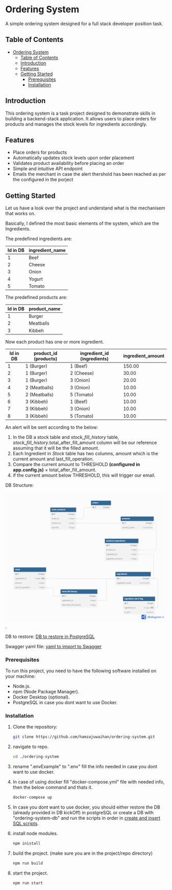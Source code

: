# Ordering System

A simple ordering system designed for a full stack developer position task.

## Table of Contents

- [Ordering System](#ordering-system)
  - [Table of Contents](#table-of-contents)
  - [Introduction](#introduction)
  - [Features](#features)
  - [Getting Started](#getting-started)
    - [Prerequisites](#prerequisites)
    - [Installation](#installation)

## Introduction

This ordering system is a task project designed to demonstrate skills in building a backend-stack application. It allows users to place orders for products and manages the stock levels for ingredients accordingly.

## Features

- Place orders for products
- Automatically updates stock levels upon order placement
- Validates product availability before placing an order
- Simple and intuitive API endpoint
- Emails the merchant in case the alert thershold has been reached as per the configured in the porject

## Getting Started

Let us have a look over the project and understand what is the mechanisem that works on.

Basically, I defined the most basic elements of the system, which are the Ingredients.

The predefined ingredients are:

| Id in DB | ingredient_name |
|----------|----------------|
|    1     |      Beef      |
|    2     |     Cheese     |
|    3     |     Onion      |
|    4     |     Yogurt     |
|    5     |     Tomato     |

The predefined products are:

| Id in DB | product_name |
|----------|--------------|
|    1     |    Burger    |
|    2     |   Meatballs  |
|    3     |    Kibbeh    |

Now each product has one or more ingredient.

| Id in DB | product_id (products) | ingredient_id (ingredients) | ingredient_amount |
|----------|------------------------|------------------------------|-------------------|
|    1     |           1 (Burger)   |            1 (Beef)          |      150.00      |
|    2     |           1 (Burger)   |           2 (Cheese)         |       30.00      |
|    3     |           1 (Burger)   |           3 (Onion)          |       20.00      |
|    4     |           2 (Meatballs)|           3 (Onion)          |       10.00      |
|    5     |           2 (Meatballs)|           5 (Tomato)         |       10.00      |
|    6     |           3 (Kibbeh)   |            1 (Beef)          |       10.00      |
|    7     |           3 (Kibbeh)   |            3 (Onion)         |       10.00      |
|    8     |           3 (Kibbeh)   |            5 (Tomato)        |       10.00      |

An alert will be sent according to the below:

1. In the DB a stock table and *stock_fill_history* table, *stock_fill_history*.total_after_fill_amount column will be our reference assuming that it will be the filled amount.
2. Each Ingredient in *Stock* table has two columns, amount which is the current amount and last_fill_operation.
3. Compare the current amount to THRESHOLD **(configured in app.config.js)** × total_after_fill_amount.
4. if the current amount below THRESHOLD, this will trigger our email.

DB Structure:

![DB diagram](./DB%20kickOff/DB%20structure.png "DB structure, ER").

DB to restore: [DB to restore in PostgreSQL](./DB%20kickOff/db%20start.sql)

Swagger yaml file: [yaml to import to Swagger](./Swagger/openapi.yaml)


### Prerequisites

To run this project, you need to have the following software installed on your machine:

- Node.js.
- npm (Node Package Manager).
- Docker Desktop (optional).
- PostgreSQL in case you dont want to use Docker.


### Installation

1. Clone the repository:

   ```bash
   git clone https://github.com/hamzajuwaihan/ordering-system.git


2. navigate to repo.

    ```bash
    cd ./ordering-system

3. rename ".envExample" to ".env" fill the info needed in case you dont want to use docker.

4. In case of using docker fill "docker-compose.yml" file with needed info, then the below command and thats it.

   ```bash
   docker-compose up

5. In case you dont want to use docker, you should either restore the DB (already provided in DB kickOff) in postgreSQL or create a DB with "ordering-system-db" and run the scripts in order in [create and insert SQL scripts](./docker-entrypoint-initdb.d/).

6. install node modules.

   ```bash
   npm inistall

7. build the project. (make sure you are in the project/repo directory)

   ```bash
   npm run build

8. start the project.

   ```bash
   npm run start

